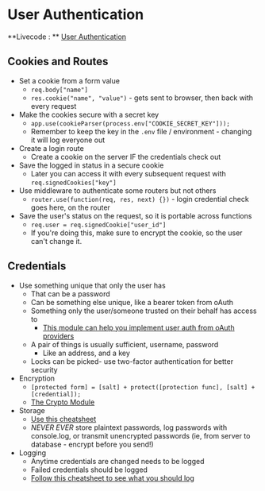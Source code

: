 # User Authentication

**Livecode : ** [User Authentication](https://github.com/lizTheDeveloper/__TC_userauthentication)

## Cookies and Routes
* Set a cookie from a form value
	* `req.body["name"]`
	* `res.cookie("name", "value")` - gets sent to browser, then back with every request
* Make the cookies secure with a secret key
	* `app.use(cookieParser(process.env["COOKIE_SECRET_KEY"]));`
	* Remember to keep the key in the `.env` file / environment - changing it will log everyone out
* Create a login route
	* Create a cookie on the server IF the credentials check out
* Save the logged in status in a secure cookie
	* Later you can access it with every subsequent request with `req.signedCookies["key"]`
* Use middleware to authenticate some routers but not others
	* `router.use(function(req, res, next) {})` - login credential check goes here, on the router
* Save the user's status on the request, so it is portable across functions
	* `req.user = req.signedCookie["user_id"]`
	* If you're doing this, make sure to encrypt the cookie, so the user can't change it.

## Credentials
* Use something unique that only the user has
	* That can be a password 
	* Can be something else unique, like a bearer token from oAuth
	* Something only the user/someone trusted on their behalf has access to
		* [This module can help you implement user auth from oAuth providers](http://passportjs.org/guide/)
	* A pair of things is usually sufficient, username, password
		* Like an address, and a key
	* Locks can be picked- use two-factor authentication for better security
* Encryption
	* `[protected form] = [salt] + protect([protection func], [salt] + [credential]);`
	* [The Crypto Module](https://nodejs.org/api/crypto.html)
* Storage
	* [Use this cheatsheet](https://www.owasp.org/index.php/Password_Storage_Cheat_Sheet)
	* _NEVER EVER_ store plaintext passwords, log passwords with console.log, or transmit unencrypted passwords (ie, from server to database - encrypt before you send!)
* Logging
	* Anytime credentials are changed needs to be logged
	* Failed credentials should be logged
	* [Follow this cheatsheet to see what you should log](https://www.owasp.org/index.php/Logging_Cheat_Sheet)
